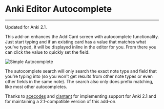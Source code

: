 # Anki Editor Autocomplete
---

Updated for Anki 2.1.

This add-on enhances the Add Card screen with autocomplete functionality. Just start typing and if an existing card has a value that matches what you've typed, it will be displayed inline in the editor for you. From there you can click the value to quickly set the field.

![Simple Autocomplete](http://sartak.org/misc/anki/autocomplete-simple.png)

The autocomplete search will only search the exact note type and field that you're typing into (so you won't get results from other note types or even other fields in the same note). The search also only does prefix matching, like most other autocompletes.

Thanks to [acecodes](https://github.com/acecodes) and [clantant](https://github.com/clantant) for implementing support for Anki 2.1 and for maintaining a 2.1-compatible version of this add-on.
